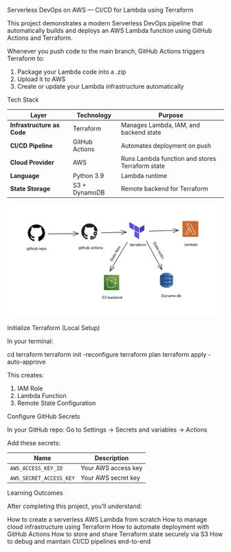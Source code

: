 Serverless DevOps on AWS — CI/CD for Lambda using Terraform

This project demonstrates a modern Serverless DevOps pipeline that automatically builds and deploys an AWS Lambda function using GitHub Actions and Terraform.

Whenever you push code to the main branch, GitHub Actions triggers Terraform to:

1. Package your Lambda code into a .zip
2. Upload it to AWS
3. Create or update your Lambda infrastructure automatically

Tech Stack

| Layer                      | Technology     | Purpose                                         |
| -------------------------- | -------------- | ----------------------------------------------- |
| **Infrastructure as Code** | Terraform      | Manages Lambda, IAM, and backend state          |
| **CI/CD Pipeline**         | GitHub Actions | Automates deployment on push                    |
| **Cloud Provider**         | AWS            | Runs Lambda function and stores Terraform state |
| **Language**               | Python 3.9     | Lambda runtime                                  |
| **State Storage**          | S3 + DynamoDB  | Remote backend for Terraform                    |


![alt text](image.png)

Initialize Terraform (Local Setup)

In your terminal:

cd terraform
terraform init -reconfigure
terraform plan
terraform apply -auto-approve


This creates:

1. IAM Role
2. Lambda Function
3. Remote State Configuration

Configure GitHub Secrets

In your GitHub repo: Go to Settings → Secrets and variables → Actions

Add these secrets:

| Name                    | Description         |
| ----------------------- | ------------------- |
| `AWS_ACCESS_KEY_ID`     | Your AWS access key |
| `AWS_SECRET_ACCESS_KEY` | Your AWS secret key |

Learning Outcomes

After completing this project, you’ll understand:

How to create a serverless AWS Lambda from scratch
How to manage cloud infrastructure using Terraform
How to automate deployment with GitHub Actions
How to store and share Terraform state securely via S3
How to debug and maintain CI/CD pipelines end-to-end


